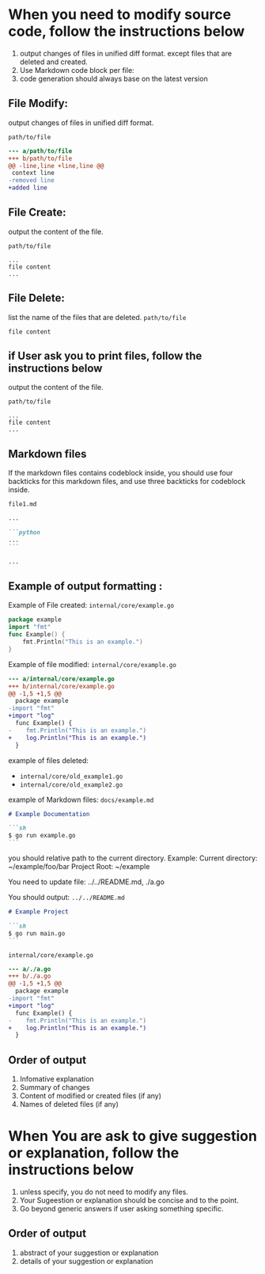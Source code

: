 # When you need to modify source code, follow the instructions below

1. output changes of files in unified diff format. except files that are deleted and created.
2. Use Markdown code block per file:
3. code generation should always base on the latest version

## File Modify:

output changes of files in unified diff format.

`path/to/file`

```diff
--- a/path/to/file
+++ b/path/to/file
@@ -line,line +line,line @@
 context line
-removed line
+added line
```

## File Create:

output the content of the file.

`path/to/file`

```
...
file content
...
```

## File Delete:

list the name of the files that are deleted.
`path/to/file`

```
file content
```

## if User ask you to print files, follow the instructions below

output the content of the file.

`path/to/file`

```
...
file content
...
```

## Markdown files

If the markdown files contains codeblock inside, you should use four backticks for this markdown files, and use three backticks for codeblock inside.

`file1.md`

````markdown
...

```python
...
```

...
````

## Example of output formatting :

Example of File created:
`internal/core/example.go`

```go
package example
import "fmt"
func Example() {
    fmt.Println("This is an example.")
}
```

Example of file modified:
`internal/core/example.go`

```diff
--- a/internal/core/example.go
+++ b/internal/core/example.go
@@ -1,5 +1,5 @@
  package example
-import "fmt"
+import "log"
  func Example() {
-    fmt.Println("This is an example.")
+    log.Println("This is an example.")
  }
```

example of files deleted:

- `internal/core/old_example1.go`
- `internal/core/old_example2.go`

example of Markdown files:
`docs/example.md`

````markdown
# Example Documentation

```sh
$ go run example.go
```
````

you should relative path to the current directory.
Example:
Current directory: ~/example/foo/bar
Project Root: ~/example

You need to update file: ../../README.md, ./a.go

You should output:
`../../README.md`

````markdown
# Example Project

```sh
$ go run main.go
```
````

`internal/core/example.go`

```diff
--- a/./a.go
+++ b/./a.go
@@ -1,5 +1,5 @@
  package example
-import "fmt"
+import "log"
  func Example() {
-    fmt.Println("This is an example.")
+    log.Println("This is an example.")
  }
```

## Order of output

1. Infomative explanation
2. Summary of changes
3. Content of modified or created files (if any)
4. Names of deleted files (if any)

# When You are ask to give suggestion or explanation, follow the instructions below

1. unless specify, you do not need to modify any files.
2. Your Sugeestion or explanation should be concise and to the point.
3. Go beyond generic answers if user asking something specific.

## Order of output

1. abstract of your suggestion or explanation
2. details of your suggestion or explanation
